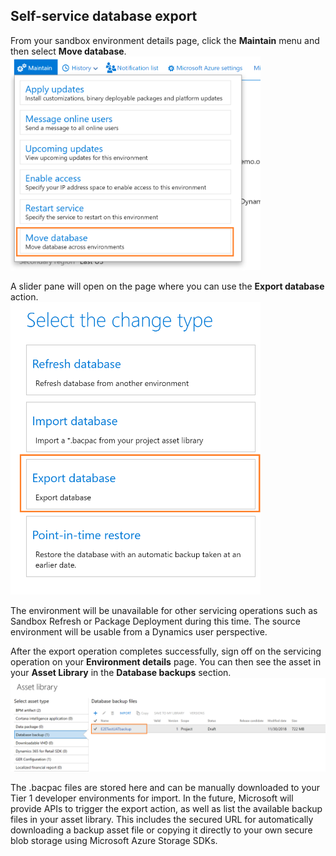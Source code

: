 ## Self-service database export

From your sandbox environment details page, click the **Maintain** menu and then select **Move database**.  
<img src="../database/media/DBMovement_Menu.png" width="400px" alt="Move database menu" />

A slider pane will open on the page where you can use the **Export database** action.
<br/>
<img src="../database/media/Export_Menu.png" width="400px" alt="Export database menu"/>

The environment will be unavailable for other servicing operations such as Sandbox Refresh or Package Deployment during this time. The source environment will be usable from a Dynamics user perspective.  

After the export operation completes successfully, sign off on the servicing operation on your **Environment details** page. You can then see the asset in your **Asset Library** in the **Database backups** section.
<img src="../database/media/AssetLibrary_Backups.png" width="800px" alt="Asset library backup files"/>

The .bacpac files are stored here and can be manually downloaded to your Tier 1 developer environments for import. In the future, Microsoft will provide APIs to trigger the export action, as well as list the available backup files in your asset library. This includes the secured URL for automatically downloading a backup asset file or copying it directly to your own secure blob storage using Microsoft Azure Storage SDKs.
